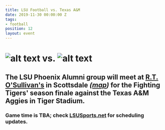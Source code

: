 ```yaml
---
title: LSU Football vs. Texas A&M
date: 2019-11-30 00:00:00 Z
tags:
- football
position: 12
layout: event
---
```


# ![alt text](https://lsu-phoenix-alumni.github.io/assets/img/TexasAggies.png "Texas A&M Aggies") vs. ![alt text](https://lsu-phoenix-alumni.github.io/assets/img/LSUTigers.png "LSU Fighting Tigers")

## The LSU Phoenix Alumni group will meet at **[R.T. O'Sullivan's](https://scottsdale.rtosullivans.com/ "RTO Scottsdale website") in Scottsdale**  *([map](https://goo.gl/maps/3MjPdBhDfGWxt53HA "Google Maps: RTO Scottsdale"))* for the Fighting Tigers' season finale against the Texas A&M Aggies in Tiger Stadium. 

### Game time is TBA; check [LSUSports.net](http://www.lsusports.net/SportSelect.dbml?SPID=2164&SPSID=27811&DB_OEM_ID=5200&_ga=2.61742444.1994479276.1565745145-1475237789.1565745143 "THE OFFICIAL SITE OF LSU ATHLETICS") for scheduling updates.